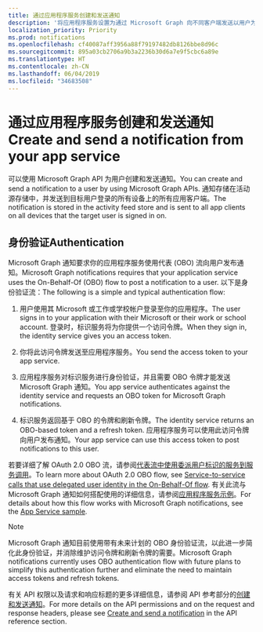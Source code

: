 ```yaml
---
title: 通过应用程序服务创建和发送通知
description: '将应用程序服务设置为通过 Microsoft Graph 向不同客户端发送以用户为中心的通知。 '
localization_priority: Priority
ms.prod: notifications
ms.openlocfilehash: cf40087aff3956a88f79197482db8126bbe8d96c
ms.sourcegitcommit: 895a03cb2706a9b3a2236b30d6a7e9f5cbc6a89e
ms.translationtype: HT
ms.contentlocale: zh-CN
ms.lasthandoff: 06/04/2019
ms.locfileid: "34683508"
---
```

# <a name="create-and-send-a-notification-from-your-app-service"></a><span data-ttu-id="58b3f-103">通过应用程序服务创建和发送通知</span><span class="sxs-lookup"><span data-stu-id="58b3f-103">Create and send a notification from your app service</span></span>

<span data-ttu-id="58b3f-104">可以使用 Microsoft Graph API 为用户创建和发送通知。</span><span class="sxs-lookup"><span data-stu-id="58b3f-104">You can create and send a notification to a user by using Microsoft Graph APIs.</span></span> <span data-ttu-id="58b3f-105">通知存储在活动源存储中，并发送到目标用户登录的所有设备上的所有应用客户端。</span><span class="sxs-lookup"><span data-stu-id="58b3f-105">The notification is stored in the activity feed store and is sent to all app clients on all devices that the target user is signed in on.</span></span> 

## <a name="authentication"></a><span data-ttu-id="58b3f-106">身份验证</span><span class="sxs-lookup"><span data-stu-id="58b3f-106">Authentication</span></span>

<span data-ttu-id="58b3f-107">Microsoft Graph 通知要求你的应用程序服务使用代表 (OBO) 流向用户发布通知。</span><span class="sxs-lookup"><span data-stu-id="58b3f-107">Microsoft Graph notifications requires that your application service uses the On-Behalf-Of (OBO) flow to post a notification to a user.</span></span> <span data-ttu-id="58b3f-108">以下是身份验证流：</span><span class="sxs-lookup"><span data-stu-id="58b3f-108">The following is a simple and typical authentication flow:</span></span>

1.  <span data-ttu-id="58b3f-109">用户使用其 Microsoft 或工作或学校帐户登录至你的应用程序。</span><span class="sxs-lookup"><span data-stu-id="58b3f-109">The user signs in to your application with their Microsoft or their work or school account.</span></span> <span data-ttu-id="58b3f-110">登录时，标识服务将为你提供一个访问令牌。</span><span class="sxs-lookup"><span data-stu-id="58b3f-110">When they sign in, the identity service gives you an access token.</span></span>

2.  <span data-ttu-id="58b3f-111">你将此访问令牌发送至应用程序服务。</span><span class="sxs-lookup"><span data-stu-id="58b3f-111">You send the access token to your app service.</span></span>

3.  <span data-ttu-id="58b3f-112">应用程序服务对标识服务进行身份验证，并且需要 OBO 令牌才能发送 Microsoft Graph 通知。</span><span class="sxs-lookup"><span data-stu-id="58b3f-112">You app service authenticates against the identity service and requests an OBO token for Microsoft Graph notifications.</span></span>

4.  <span data-ttu-id="58b3f-113">标识服务返回基于 OBO 的令牌和刷新令牌。</span><span class="sxs-lookup"><span data-stu-id="58b3f-113">The identity service returns an OBO-based token and a refresh token.</span></span> <span data-ttu-id="58b3f-114">应用程序服务可以使用此访问令牌向用户发布通知。</span><span class="sxs-lookup"><span data-stu-id="58b3f-114">Your app service can use this access token to post notifications to this user.</span></span>

<span data-ttu-id="58b3f-115">若要详细了解 OAuth 2.0 OBO 流，请参阅[代表流中使用委派用户标识的服务到服务调用](https://docs.microsoft.com/en-us/azure/active-directory/develop/v1-oauth2-on-behalf-of-flow)。</span><span class="sxs-lookup"><span data-stu-id="58b3f-115">To learn more about OAuth 2.0 OBO flow, see [Service-to-service calls that use delegated user identity in the On-Behalf-Of flow](https://docs.microsoft.com/en-us/azure/active-directory/develop/v1-oauth2-on-behalf-of-flow).</span></span> <span data-ttu-id="58b3f-116">有关此流与 Microsoft Graph 通知如何搭配使用的详细信息，请参阅[应用程序服务示例](https://aka.ms/gnsample-appservice)。</span><span class="sxs-lookup"><span data-stu-id="58b3f-116">For details about how this flow works with Microsoft Graph notifications, see the [App Service sample](https://aka.ms/gnsample-appservice).</span></span>

> [!NOTE]
> <span data-ttu-id="58b3f-117">Microsoft Graph 通知目前使用带有未来计划的 OBO 身份验证流，以此进一步简化此身份验证，并消除维护访问令牌和刷新令牌的需要。</span><span class="sxs-lookup"><span data-stu-id="58b3f-117">Microsoft Graph notifications currently uses OBO authentication flow with future plans to simplify this authentication further and eliminate the need to maintain access tokens and refresh tokens.</span></span>

<span data-ttu-id="58b3f-118">有关 API 权限以及请求和响应标题的更多详细信息，请参阅 API 参考部分的[创建和发送通知](/graph/api/notifications-post)。</span><span class="sxs-lookup"><span data-stu-id="58b3f-118">For more details on the API permissions and on the request and response headers, please see [Create and send a notification](/graph/api/notifications-post) in the API reference section.</span></span> 
